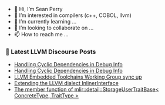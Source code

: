 - 👋 Hi, I’m Sean Perry
- 👀 I’m interested in compilers (c++, COBOL, llvm)
- 🌱 I’m currently learning ...
- 💞️ I’m looking to collaborate on ...
- 📫 How to reach me ...

<!---
s66perry/s66perry is a ✨ special ✨ repository because its `README.md` (this file) appears on your GitHub profile.
You can click the Preview link to take a look at your changes.
--->
### 📕 Latest LLVM Discourse Posts

<!-- DISCOURSE-LLVM:START -->
- [Handling Cyclic Dependencies in Debug Info](https://discourse.llvm.org/t/handling-cyclic-dependencies-in-debug-info/67526#post_2)
- [Handling Cyclic Dependencies in Debug Info](https://discourse.llvm.org/t/handling-cyclic-dependencies-in-debug-info/67526#post_1)
- [LLVM Embedded Toolchains Working Group sync up](https://discourse.llvm.org/t/llvm-embedded-toolchains-working-group-sync-up/63270#post_21)
- [Extending the LLVM dialect InlinerInterface](https://discourse.llvm.org/t/extending-the-llvm-dialect-inlinerinterface/67469#post_5)
- [The member function of mlir::detail::StorageUserTraitBase&lt; ConcreteType, TraitType &gt;](https://discourse.llvm.org/t/the-member-function-of-mlir-storageusertraitbase-concretetype-traittype/67524#post_1)
<!-- DISCOURSE-LLVM:END -->
